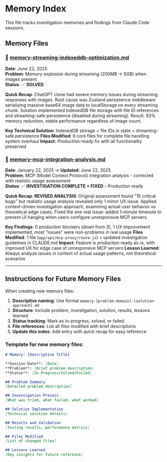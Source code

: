 # Memory Index

This file tracks investigation memories and findings from Claude Code sessions.

## Memory Files

### 📝 [memory-streaming-indexeddb-optimization.md](./memory-streaming-indexeddb-optimization.md)
**Date**: June 22, 2025  
**Problem**: Memory explosion during streaming (200MB → 5GB) when images present  
**Status**: ✅ **SOLVED**

**Quick Recap**: ChatGPT clone had severe memory issues during streaming responses with images. Root cause was Zustand persistence middleware serializing massive base64 image data to localStorage on every streaming chunk. Solution implemented IndexedDB file storage with file ID references and streaming-safe persistence (disabled during streaming). Result: 93% memory reduction, stable performance regardless of image count.

**Key Technical Solution**: IndexedDB storage + file IDs in state + streaming-safe persistence
**Files Modified**: 6 core files for complete file handling system overhaul
**Impact**: Production-ready fix with all functionality preserved

### 📝 [memory-mcp-integration-analysis.md](./memory-mcp-integration-analysis.md)
**Date**: January 22, 2025 → **Updated**: June 22, 2025  
**Problem**: MCP (Model Context Protocol) integration analysis - corrected with realistic usage assessment  
**Status**: ✅ **INVESTIGATION COMPLETE + FIXED** - Production ready

**Quick Recap**: **REVISED ANALYSIS**: Original assessment found "15 critical bugs" but realistic usage analysis revealed only 1 minor UX issue. Applied context-driven investigation approach, examining actual user behavior vs theoretical edge cases. Fixed the one real issue: added 1-minute timeouts to prevent UI hanging when users configure unresponsive MCP servers.

**Key Findings**: 0 production blockers (down from 3), 1 UX improvement implemented, most "issues" were non-problems in real usage
**Files Modified**: 1 file (`app/api/mcp-proxy/route.js`) + updated investigation guidelines in CLAUDE.md
**Impact**: Feature is production ready as-is, with improved UX for edge case of unresponsive MCP servers
**Lesson Learned**: Always analyze issues in context of actual usage patterns, not theoretical scenarios

---

## Instructions for Future Memory Files

When creating new memory files:

1. **Descriptive naming**: Use format `memory-[problem-domain]-[solution-approach].md`
2. **Structure**: Include problem, investigation, solution, results, lessons learned
3. **Status tracking**: Mark as in-progress, solved, or failed
4. **File references**: List all files modified with brief descriptions
5. **Update this index**: Add entry with quick recap for easy reference

### Template for new memory files:
```markdown
# Memory: [Descriptive Title]

**Session Date**: [Date]
**Problem**: [Brief problem description]
**Status**: [In Progress/Solved/Failed]

## Problem Summary
[Detailed problem description]

## Investigation Process
[What was tried, what failed, what worked]

## Solution Implementation
[Technical solution details]

## Results and Validation
[Testing results, performance metrics]

## Files Modified
[List of changed files]

## Lessons Learned
[Key insights for future reference]
```